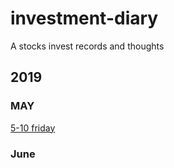 # investment-diary
A stocks invest records and thoughts

## 2019

### MAY

[5-10 friday](https://github.com/gdoggy/investment-diary/2019/0511.md)

### June



